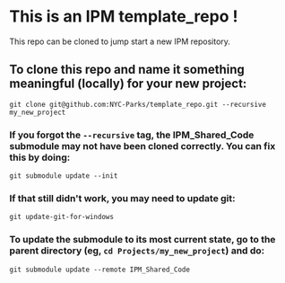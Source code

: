 # This is an IPM template_repo !
This repo can be cloned to jump start a new IPM repository. 

## To clone this repo and name it something meaningful (locally) for your new project:
```
git clone git@github.com:NYC-Parks/template_repo.git --recursive my_new_project
```
### If you forgot the `--recursive` tag, the IPM_Shared_Code submodule may not have been cloned correctly. You can fix this by doing:
```
git submodule update --init
```
### If that still didn't work, you may need to update git:

```
git update-git-for-windows
```
### To update the submodule to its most current state, go to the parent directory (eg, `cd Projects/my_new_project`) and do:
```
git submodule update --remote IPM_Shared_Code
```
